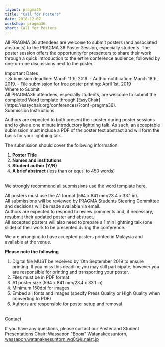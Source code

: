 ```yaml
---
layout: pragma36
title: "Call for Posters"
date: 2018-12-07
workshop: pragma36
short: Call for Posters
---
```



All PRAGMA 36 attendees are welcome to submit posters (and associated
abstracts) to the PRAGMA 36 Poster Session, especially students. The poster
session offers the opportunity for presenters to share their work through a
quick introduction to the entire conference audience, followed by one-on-one
discussions next to the poster.

<div class="border36">Important Dates</div>
- Submission deadline: March 11th, 2019.
- Author notification: March 18th, 2019.
- File submission for free poster printing: April 1st, 2019

<br>

<div class="border36">Where to Submit</div>
All PRAGMA36 attendees, especially students, are welcome to submit the
completed Word template through [EasyChair](https://easychair.org/conferences/?conf=pragma36).

<div class="border36">Submission Instructions</div>

Authors are expected to both present their poster during poster sessions and
to give a one minute introductory lightning talk. As such, an acceptable
submission must include a PDF of the poster text abstract and will form the
basis for your lightning talk.


The submission should cover the following information: 

1.	**Poster Title**
2.	**Names and institutions**
3.	**Student author (Y/N)**
4.	**A brief abstract** (less than or equal to 450 words)

<br>
We strongly recommend all submissions use the word template 
<a href="/images/pragma34/PRAGMA34_Poster_Abstract_Template2.dotx">here</a>.<br>

All posters must use the A1 format (594 x 841 mm/23.4 x 33.1 in).<br>
All submissions will be reviewed by PRAGMA Students Steering Committee and
decisions will be made available via email.<br>
Authors are expected to respond to review comments and, if necessary, resubmit
their updated poster and abstract.<br>
All accepted posters will also need to prepare a 1 min lightning talk (one
slide) of their work to be presented during the conference.<br>


We are arranging to have accepted posters printed in Malaysia and available at
the venue.<br>

<b>Please note the following</b>

1.	Digital file MUST be received by 10th September 2019 to ensure printing.
If you miss this deadline you may still participate, however you are
responsible for printing and transporting your poster.
2.	Files must be in PDF format
3.	A1 poster size (594 x 841 mm/23.4 x 33.1 in)
4.	Minimum 150dpi for images
5.	Embed all fonts and images (specify Press Quality or High Quality when
converting to PDF)
6.	Authors are responsible for poster setup and removal

<br>

<div class="border36">Contact</div>

If you have any questions, please contact our Poster and Student Presentations
Chair:
Wassapon "Boom" Watanakeesuntorn, wassapon.watanakeesuntorn.wq0@is.naist.jp

